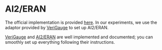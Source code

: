# AI2/ERAN

The official implementation is provided [here](https://github.com/eth-sri/eran). In our experiments, we use the adaptor provided by [VeriGauge](https://github.com/AI-secure/VeriGauge) to set up AI2/ERAN.

[VeriGauge](https://github.com/AI-secure/VeriGauge) and [AI2/ERAN](https://github.com/eth-sri/eran) are well implemented and documented; you can smoothly set up everything following their instructions.